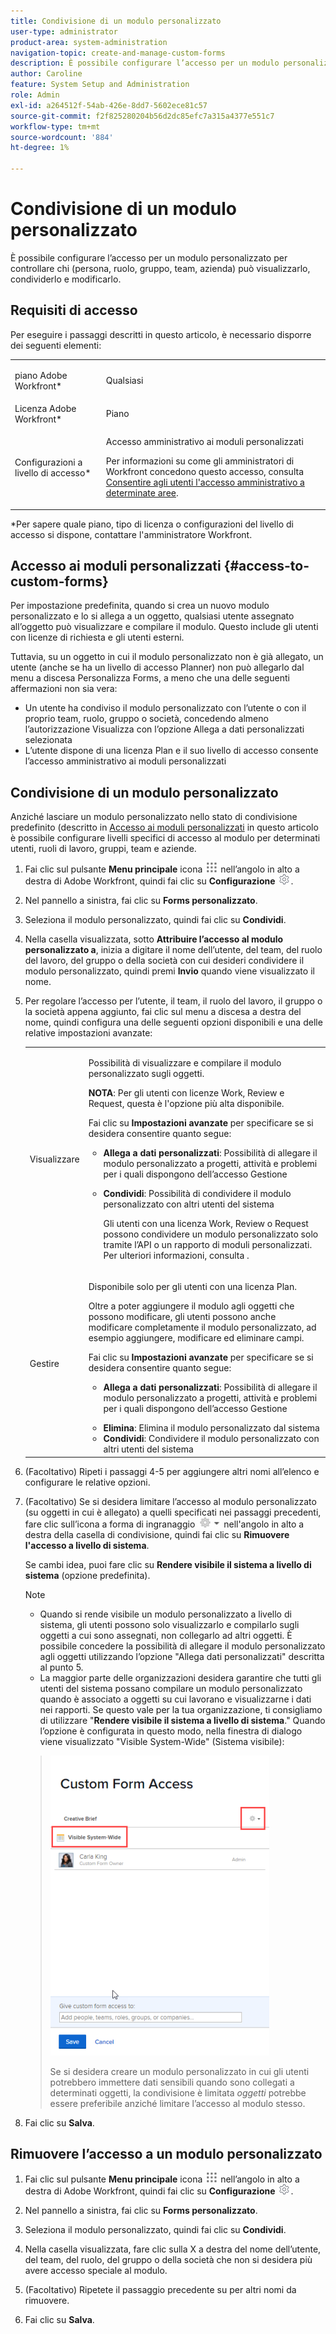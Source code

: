 ```yaml
---
title: Condivisione di un modulo personalizzato
user-type: administrator
product-area: system-administration
navigation-topic: create-and-manage-custom-forms
description: È possibile configurare l’accesso per un modulo personalizzato per controllare chi (persona, ruolo, gruppo, team, azienda) può visualizzarlo, condividerlo e modificarlo.
author: Caroline
feature: System Setup and Administration
role: Admin
exl-id: a264512f-54ab-426e-8dd7-5602ece81c57
source-git-commit: f2f825280204b56d2dc85efc7a315a4377e551c7
workflow-type: tm+mt
source-wordcount: '884'
ht-degree: 1%

---
```


# Condivisione di un modulo personalizzato

È possibile configurare l’accesso per un modulo personalizzato per controllare chi (persona, ruolo, gruppo, team, azienda) può visualizzarlo, condividerlo e modificarlo.

## Requisiti di accesso

Per eseguire i passaggi descritti in questo articolo, è necessario disporre dei seguenti elementi:

<table style="table-layout:auto"> 
 <col> 
 <col> 
 <tbody> 
  <tr data-mc-conditions=""> 
   <td role="rowheader"> <p>piano Adobe Workfront*</p> </td> 
   <td>Qualsiasi</td> 
  </tr> 
  <tr> 
   <td role="rowheader">Licenza Adobe Workfront*</td> 
   <td>Piano</td> 
  </tr> 
  <tr data-mc-conditions=""> 
   <td role="rowheader">Configurazioni a livello di accesso*</td> 
   <td> <p>Accesso amministrativo ai moduli personalizzati</p> <p>Per informazioni su come gli amministratori di Workfront concedono questo accesso, consulta <a href="../../../administration-and-setup/add-users/configure-and-grant-access/grant-users-admin-access-certain-areas.md" class="MCXref xref" data-mc-variable-override="">Consentire agli utenti l'accesso amministrativo a determinate aree</a>.</p> </td> 
  </tr> 
 </tbody> 
</table>

&#42;Per sapere quale piano, tipo di licenza o configurazioni del livello di accesso si dispone, contattare l&#39;amministratore Workfront.

## Accesso ai moduli personalizzati {#access-to-custom-forms}

Per impostazione predefinita, quando si crea un nuovo modulo personalizzato e lo si allega a un oggetto, qualsiasi utente assegnato all’oggetto può visualizzare e compilare il modulo. Questo include gli utenti con licenze di richiesta e gli utenti esterni.

Tuttavia, su un oggetto in cui il modulo personalizzato non è già allegato, un utente (anche se ha un livello di accesso Planner) non può allegarlo dal menu a discesa Personalizza Forms, a meno che una delle seguenti affermazioni non sia vera:

* Un utente ha condiviso il modulo personalizzato con l’utente o con il proprio team, ruolo, gruppo o società, concedendo almeno l’autorizzazione Visualizza con l’opzione Allega a dati personalizzati selezionata
* L’utente dispone di una licenza Plan e il suo livello di accesso consente l’accesso amministrativo ai moduli personalizzati

## Condivisione di un modulo personalizzato

Anziché lasciare un modulo personalizzato nello stato di condivisione predefinito (descritto in [Accesso ai moduli personalizzati](#access-to-custom-forms) in questo articolo è possibile configurare livelli specifici di accesso al modulo per determinati utenti, ruoli di lavoro, gruppi, team e aziende.

1. Fai clic sul pulsante **Menu principale** icona ![](assets/main-menu-icon.png) nell’angolo in alto a destra di Adobe Workfront, quindi fai clic su **Configurazione** ![](assets/gear-icon-settings.png).

1. Nel pannello a sinistra, fai clic su **Forms personalizzato**.
1. Seleziona il modulo personalizzato, quindi fai clic su **Condividi**.
1. Nella casella visualizzata, sotto **Attribuire l’accesso al modulo personalizzato a**, inizia a digitare il nome dell’utente, del team, del ruolo del lavoro, del gruppo o della società con cui desideri condividere il modulo personalizzato, quindi premi **Invio** quando viene visualizzato il nome.
1. Per regolare l’accesso per l’utente, il team, il ruolo del lavoro, il gruppo o la società appena aggiunto, fai clic sul menu a discesa a destra del nome, quindi configura una delle seguenti opzioni disponibili e una delle relative impostazioni avanzate:

   <table style="table-layout:auto"> 
    <col> 
    <col> 
    <tbody> 
     <tr> 
      <td role="rowheader">Visualizzare</td> 
      <td> <p>Possibilità di visualizzare e compilare il modulo personalizzato sugli oggetti.</p> <p><b>NOTA</b>: Per gli utenti con licenze Work, Review e Request, questa è l'opzione più alta disponibile.</p> <p>Fai clic su <strong>Impostazioni avanzate</strong> per specificare se si desidera consentire quanto segue:</p> 
       <ul> 
        <li><strong>Allega a dati personalizzati</strong>: Possibilità di allegare il modulo personalizzato a progetti, attività e problemi per i quali dispongono dell’accesso Gestione</li> 
        <li> <p><strong>Condividi</strong>: Possibilità di condividere il modulo personalizzato con altri utenti del sistema</p> <p>Gli utenti con una licenza Work, Review o Request possono condividere un modulo personalizzato solo tramite l’API o un rapporto di moduli personalizzati. Per ulteriori informazioni, consulta .</p> </li> 
       </ul> </td> 
     </tr> 
     <tr> 
      <td role="rowheader">Gestire</td> 
      <td> <p>Disponibile solo per gli utenti con una licenza Plan. </p> <p>Oltre a poter aggiungere il modulo agli oggetti che possono modificare, gli utenti possono anche modificare completamente il modulo personalizzato, ad esempio aggiungere, modificare ed eliminare campi.</p> <p>Fai clic su <strong>Impostazioni avanzate</strong> per specificare se si desidera consentire quanto segue:</p> 
       <ul> 
        <li> <p><strong>Allega a dati personalizzati</strong>: Possibilità di allegare il modulo personalizzato a progetti, attività e problemi per i quali dispongono dell’accesso Gestione</p> </li> 
        <li><strong>Elimina</strong>: Elimina il modulo personalizzato dal sistema</li> 
        <li><strong>Condividi</strong>: Condividere il modulo personalizzato con altri utenti del sistema</li> 
       </ul> </td> 
     </tr> 
    </tbody> 
   </table>

1. (Facoltativo) Ripeti i passaggi 4-5 per aggiungere altri nomi all’elenco e configurare le relative opzioni.
1. (Facoltativo) Se si desidera limitare l’accesso al modulo personalizzato (su oggetti in cui è allegato) a quelli specificati nei passaggi precedenti, fare clic sull’icona a forma di ingranaggio ![](assets/gear-icon-settings-with-dn-arrow.jpg) nell&#39;angolo in alto a destra della casella di condivisione, quindi fai clic su **Rimuovere l&#39;accesso a livello di sistema**.

   Se cambi idea, puoi fare clic su **Rendere visibile il sistema a livello di sistema** (opzione predefinita).

   >[!NOTE]
   >
   >* Quando si rende visibile un modulo personalizzato a livello di sistema, gli utenti possono solo visualizzarlo e compilarlo sugli oggetti a cui sono assegnati, non collegarlo ad altri oggetti. È possibile concedere la possibilità di allegare il modulo personalizzato agli oggetti utilizzando l’opzione &quot;Allega dati personalizzati&quot; descritta al punto 5.
   >* La maggior parte delle organizzazioni desidera garantire che tutti gli utenti del sistema possano compilare un modulo personalizzato quando è associato a oggetti su cui lavorano e visualizzarne i dati nei rapporti. Se questo vale per la tua organizzazione, ti consigliamo di utilizzare &quot;**Rendere visibile il sistema a livello di sistema**.&quot; Quando l’opzione è configurata in questo modo, nella finestra di dialogo viene visualizzato &quot;Visible System-Wide&quot; (Sistema visibile):

   >   
   >![](assets/visible-system-wide-350x480.png)
   >   
   >Se si desidera creare un modulo personalizzato in cui gli utenti potrebbero immettere dati sensibili quando sono collegati a determinati oggetti, la condivisione è limitata *oggetti* potrebbe essere preferibile anziché limitare l’accesso al modulo stesso.

1. Fai clic su **Salva**.

## Rimuovere l’accesso a un modulo personalizzato

1. Fai clic sul pulsante **Menu principale** icona ![](assets/main-menu-icon.png) nell’angolo in alto a destra di Adobe Workfront, quindi fai clic su **Configurazione** ![](assets/gear-icon-settings.png).

1. Nel pannello a sinistra, fai clic su **Forms personalizzato**.
1. Seleziona il modulo personalizzato, quindi fai clic su **Condividi**.
1. Nella casella visualizzata, fare clic sulla X a destra del nome dell’utente, del team, del ruolo, del gruppo o della società che non si desidera più avere accesso speciale al modulo.
1. (Facoltativo) Ripetete il passaggio precedente su per altri nomi da rimuovere.
1. Fai clic su **Salva**.
